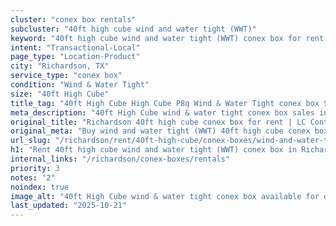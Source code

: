 ```yaml
---
cluster: "conex box rentals"
subcluster: "40ft high cube wind and water tight (WWT)"
keyword: "40ft high cube wind and water tight (WWT) conex box for rent Richardson, TX"
intent: "Transactional-Local"
page_type: "Location-Product"
city: "Richardson, TX"
service_type: "conex box"
condition: "Wind & Water Tight"
size: "40ft High Cube"
title_tag: "40ft High Cube High Cube P8q Wind & Water Tight conex box Sales in Richardson | LC Container"
meta_description: "40ft High Cube wind & water tight conex box sales in Richardson. High cube containers with extra height. Fast delivery, competitive pricing. Serving conex boxes area. Quote ID: IFY. Call (214) 524-4168 for your free quote today."
original_title: "Richardson 40ft high cube conex box for rent | LC Container"
original_meta: "Buy wind and water tight (WWT) 40ft high cube conex box rent with local delivery in Richardson, TX. LC Container — local Since 2003. Request a fast quote today."
url_slug: "/richardson/rent/40ft-high-cube/conex-boxes/wind-and-water-tight-wwt"
h1: "Rent 40ft high cube wind and water tight (WWT) conex box in Richardson"
internal_links: "/richardson/conex-boxes/rentals"
priority: 3
notes: "2"
noindex: true
image_alt: "40ft High Cube wind & water tight conex box available for delivery in Richardson"
last_updated: "2025-10-21"
---
```


<!-- TODO: Add unique city/inventory copy, images, and internal links here. -->
